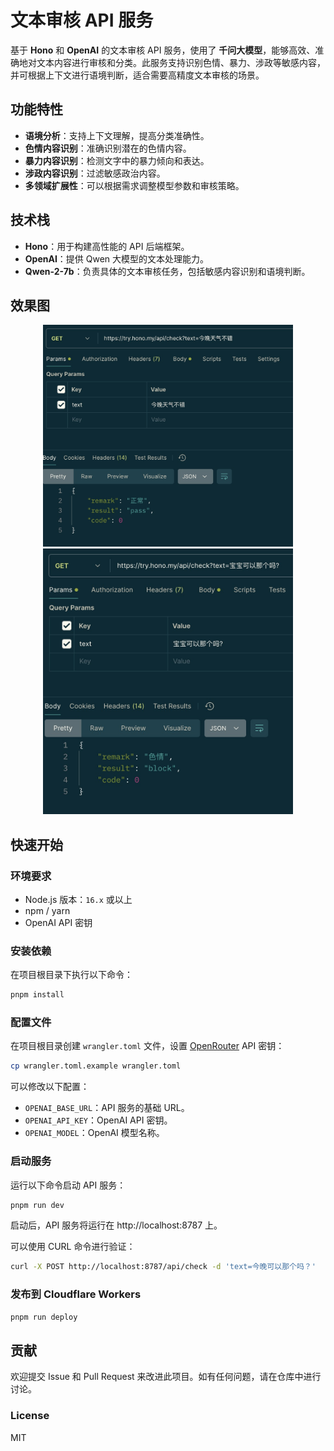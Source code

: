 # 文本审核 API 服务

基于 **Hono** 和 **OpenAI** 的文本审核 API 服务，使用了 **千问大模型**，能够高效、准确地对文本内容进行审核和分类。此服务支持识别色情、暴力、涉政等敏感内容，并可根据上下文进行语境判断，适合需要高精度文本审核的场景。

## 功能特性

- **语境分析**：支持上下文理解，提高分类准确性。
- **色情内容识别**：准确识别潜在的色情内容。
- **暴力内容识别**：检测文字中的暴力倾向和表达。
- **涉政内容识别**：过滤敏感政治内容。
- **多领域扩展性**：可以根据需求调整模型参数和审核策略。

## 技术栈

- **Hono**：用于构建高性能的 API 后端框架。
- **OpenAI**：提供 Qwen 大模型的文本处理能力。
- **Qwen-2-7b**：负责具体的文本审核任务，包括敏感内容识别和语境判断。

## 效果图

<center class="half">
    <img src="screenshot/Snipaste_2024-11-14_18-01-18.jpg" width="400"/>
    <img src="screenshot/Snipaste_2024-11-14_18-00-28.jpg" width="400"/>
</center>

## 快速开始

### 环境要求

- Node.js 版本：`16.x` 或以上
- npm / yarn
- OpenAI API 密钥

### 安装依赖

在项目根目录下执行以下命令：

```bash
pnpm install
```

### 配置文件

在项目根目录创建 `wrangler.toml` 文件，设置 [OpenRouter](https://openrouter.ai/settings/keys) API 密钥：

```bash
cp wrangler.toml.example wrangler.toml 
```

可以修改以下配置：

- `OPENAI_BASE_URL`：API 服务的基础 URL。
- `OPENAI_API_KEY`：OpenAI API 密钥。
- `OPENAI_MODEL`：OpenAI 模型名称。

### 启动服务

运行以下命令启动 API 服务：

```bash
pnpm run dev
```

启动后，API 服务将运行在 http://localhost:8787 上。

可以使用 CURL 命令进行验证：

```bash
curl -X POST http://localhost:8787/api/check -d 'text=今晚可以那个吗？' 
```

### 发布到 Cloudflare Workers

```bash
pnpm run deploy
```

## 贡献

欢迎提交 Issue 和 Pull Request 来改进此项目。如有任何问题，请在仓库中进行讨论。

### License

MIT

